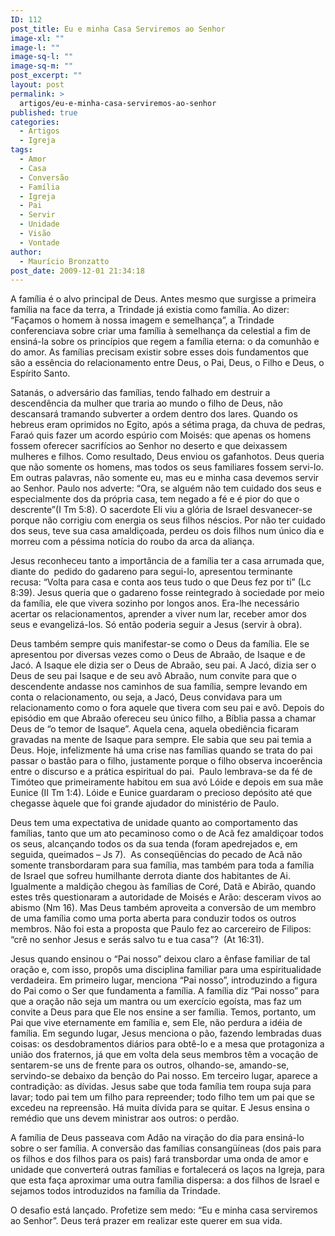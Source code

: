 ```yaml
---
ID: 112
post_title: Eu e minha Casa Serviremos ao Senhor
image-xl: ""
image-l: ""
image-sq-l: ""
image-sq-m: ""
post_excerpt: ""
layout: post
permalink: >
  artigos/eu-e-minha-casa-serviremos-ao-senhor
published: true
categories:
  - Artigos
  - Igreja
tags:
  - Amor
  - Casa
  - Conversão
  - Família
  - Igreja
  - Pai
  - Servir
  - Unidade
  - Visão
  - Vontade
author:
  - Maurício Bronzatto
post_date: 2009-12-01 21:34:18
---
```

A família é o alvo principal de Deus. Antes mesmo que surgisse a primeira família na face da terra, a Trindade já existia como família. Ao dizer: “Façamos o homem à nossa imagem e semelhança”, a Trindade conferenciava sobre criar uma família à semelhança da celestial a fim de ensiná-la sobre os princípios que regem a família eterna: o da comunhão e do amor. As famílias precisam existir sobre esses dois fundamentos que são a essência do relacionamento entre Deus, o Pai, Deus, o Filho e Deus, o Espírito Santo.

Satanás, o adversário das famílias, tendo falhado em destruir a descendência da mulher que traria ao mundo o filho de Deus, não descansará tramando subverter a ordem dentro dos lares. Quando os hebreus eram oprimidos no Egito, após a sétima praga, da chuva de pedras, Faraó quis fazer um acordo espúrio com Moisés: que apenas os homens fossem oferecer sacrifícios ao Senhor no deserto e que deixassem mulheres e filhos. Como resultado, Deus enviou os gafanhotos. Deus queria que não somente os homens, mas todos os seus familiares fossem servi-lo. Em outras palavras, não somente eu, mas eu e minha casa devemos servir ao Senhor. Paulo nos adverte: “Ora, se alguém não tem cuidado dos seus e especialmente dos da própria casa, tem negado a fé e é pior do que o descrente”(I Tm 5:8). O sacerdote Eli viu a glória de Israel desvanecer-se porque não corrigiu com energia os seus filhos néscios. Por não ter cuidado dos seus, teve sua casa amaldiçoada, perdeu os dois filhos num único dia e morreu com a péssima notícia do roubo da arca da aliança.

Jesus reconheceu tanto a importância de a família ter a casa arrumada que, diante do  pedido do gadareno para segui-lo, apresentou terminante recusa: “Volta para casa e conta aos teus tudo o que Deus fez por ti” (Lc 8:39). Jesus queria que o gadareno fosse reintegrado à sociedade por meio da família, ele que vivera sozinho por longos anos. Era-lhe necessário acertar os relacionamentos, aprender a viver num lar, receber amor dos seus e evangelizá-los. Só então poderia seguir a Jesus (servir à obra).

Deus também sempre quis manifestar-se como o Deus da família. Ele se apresentou por diversas vezes como o Deus de Abraão, de Isaque e de Jacó. A Isaque ele dizia ser o Deus de Abraão, seu pai. A Jacó, dizia ser o Deus de seu pai Isaque e de seu avô Abraão, num convite para que o descendente andasse nos caminhos de sua família, sempre levando em conta o relacionamento, ou seja, a Jacó, Deus convidava para um relacionamento como o fora aquele que tivera com seu pai e avô. Depois do episódio em que Abraão ofereceu seu único filho, a Bíblia passa a chamar Deus de “o temor de Isaque”. Aquela cena, aquela obediência ficaram gravadas na mente de Isaque para sempre. Ele sabia que seu pai temia a Deus. Hoje, infelizmente há uma crise nas famílias quando se trata do pai passar o bastão para o filho, justamente porque o filho observa incoerência entre o discurso e a prática espiritual do pai.  Paulo lembrava-se da fé de Timóteo que primeiramente habitou em sua avó Lóide e depois em sua mãe Eunice (II Tm 1:4). Lóide e Eunice guardaram o precioso depósito até que chegasse àquele que foi grande ajudador do ministério de Paulo.

Deus tem uma expectativa de unidade quanto ao comportamento das famílias, tanto que um ato pecaminoso como o de Acã fez amaldiçoar todos os seus, alcançando todos os da sua tenda (foram apedrejados e, em seguida, queimados – Js 7).  As conseqüências do pecado de Acã não somente transbordaram para sua família, mas também para toda a família de Israel que sofreu humilhante derrota diante dos habitantes de Ai. Igualmente a maldição chegou às famílias de Coré, Datã e Abirão, quando estes três questionaram a autoridade de Moisés e Arão: desceram vivos ao abismo (Nm 16). Mas Deus também aproveita a conversão de um membro de uma família como uma porta aberta para conduzir todos os outros membros. Não foi esta a proposta que Paulo fez ao carcereiro de Filipos: “crê no senhor Jesus e serás salvo tu e tua casa”?  (At 16:31).

Jesus quando ensinou o “Pai nosso” deixou claro a ênfase familiar de tal oração e, com isso, propôs uma disciplina familiar para uma espiritualidade verdadeira. Em primeiro lugar, menciona “Pai nosso”, introduzindo a figura do Pai como o Ser que fundamenta a família. A família diz “Pai nosso” para que a oração não seja um mantra ou um exercício egoísta, mas faz um convite a Deus para que Ele nos ensine a ser família. Temos, portanto, um Pai que vive eternamente em família e, sem Ele, não perdura a idéia de família. Em segundo lugar, Jesus menciona o pão, fazendo lembradas duas coisas: os desdobramentos diários para obtê-lo e a mesa que protagoniza a união dos fraternos, já que em volta dela seus membros têm a vocação de sentarem-se uns de frente para os outros, olhando-se, amando-se, servindo-se debaixo da benção do Pai nosso. Em terceiro lugar, aparece a contradição: as dívidas. Jesus sabe que toda família tem roupa suja para lavar; todo pai tem um filho para repreender; todo filho tem um pai que se excedeu na repreensão. Há muita dívida para se quitar. E Jesus ensina o remédio que uns devem ministrar aos outros: o perdão.

A família de Deus passeava com Adão na viração do dia para ensiná-lo sobre o ser família. A conversão das famílias consangüíneas (dos pais para os filhos e dos filhos para os pais) fará transbordar uma onda de amor e unidade que converterá outras famílias e fortalecerá os laços na Igreja, para que esta faça aproximar uma outra família dispersa: a dos filhos de Israel e sejamos todos introduzidos na família da Trindade.

O desafio está lançado. Profetize sem medo: “Eu e minha casa serviremos ao Senhor”. Deus terá prazer em realizar este querer em sua vida.